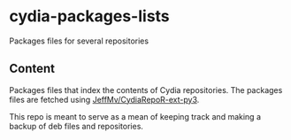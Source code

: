 # cydia-packages-lists
Packages files for several repositories

## Content

Packages files that index the contents of Cydia repositories.
The packages files are fetched using [JeffMv/CydiaRepoR-ext-py3](https://github.com/JeffMv/cydiarepor-ext-py3).

This repo is meant to serve as a mean of keeping track and making a backup of deb files and repositories.
